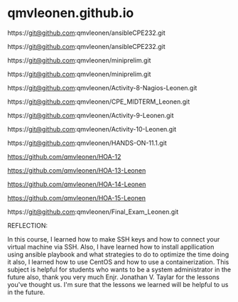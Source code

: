 # qmvleonen.github.io

https://git@github.com:qmvleonen/ansibleCPE232.git

https://git@github.com:qmvleonen/ansibleCPE232.git

https://git@github.com:qmvleonen/miniprelim.git

https://git@github.com:qmvleonen/miniprelim.git

https://git@github.com:qmvleonen/Activity-8-Nagios-Leonen.git

https://git@github.com:qmvleonen/CPE_MIDTERM_Leonen.git

https://git@github.com:qmvleonen/Activity-9-Leonen.git

https://git@github.com:qmvleonen/Activity-10-Leonen.git

https://git@github.com:qmvleonen/HANDS-ON-11.1.git

https://github.com/qmvleonen/HOA-12

https://github.com/qmvleonen/HOA-13-Leonen

https://github.com/qmvleonen/HOA-14-Leonen

https://github.com/qmvleonen/HOA-15-Leonen

https://git@github.com:qmvleonen/Final_Exam_Leonen.git

REFLECTION:

In this course, I learned how to make SSH keys and how to connect your virtual machine via SSH. Also, I have learned how to install appllication using ansible playbook and what strategies to do to optimize the time doing it also, I learned how to use CentOS and how to use a containerization. This subject is helpful for students who wants to be a system administrator in the future also, thank you very much Enjr. Jonathan V. Taylar for the lessons you've thought us. I'm sure that the lessons we learned will be helpful to us in the future. 

